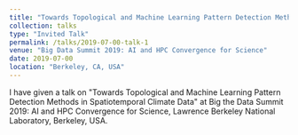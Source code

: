 ```yaml
---
title: "Towards Topological and Machine Learning Pattern Detection Methods in Spatiotemporal Climate Data"
collection: talks
type: "Invited Talk"
permalink: /talks/2019-07-00-talk-1
venue: "Big Data Summit 2019: AI and HPC Convergence for Science"
date: 2019-07-00
location: "Berkeley, CA, USA"
---
```


I have given a talk on "Towards Topological and Machine Learning Pattern Detection Methods in Spatiotemporal Climate Data" at Big the Data Summit 2019: AI and HPC Convergence for Science, Lawrence Berkeley National Laboratory, Berkeley, USA.


